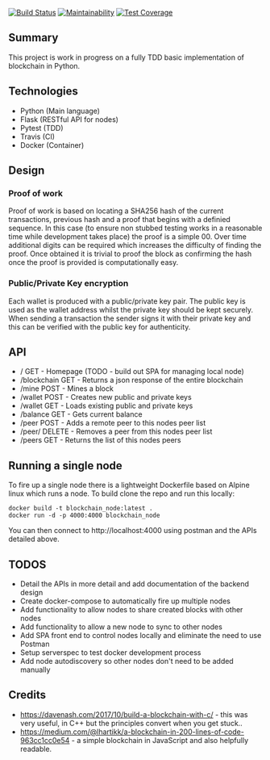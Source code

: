 [![Build Status](https://travis-ci.org/thielsen/blockchain.svg?branch=master)](https://travis-ci.org/thielsen/blockchain) [![Maintainability](https://api.codeclimate.com/v1/badges/69b4f8731d960968c671/maintainability)](https://codeclimate.com/github/thielsen/blockchain/maintainability) [![Test Coverage](https://api.codeclimate.com/v1/badges/69b4f8731d960968c671/test_coverage)](https://codeclimate.com/github/thielsen/blockchain/test_coverage)

## Summary

This project is work in progress on a fully TDD basic implementation of blockchain in Python. 

## Technologies

- Python (Main language)
- Flask (RESTful API for nodes)
- Pytest (TDD)
- Travis (CI)
- Docker (Container)

## Design

### Proof of work
Proof of work is based on locating a SHA256 hash of the current transactions, previous hash and a proof that begins with a definied sequence. In this case (to ensure non stubbed testing works in a reasonable time while development takes place) the proof is a simple 00. Over time additional digits can be required which increases the difficulty of finding the proof. Once obtained it is trivial to proof the block as confirming the hash once the proof is provided is computationally easy.

### Public/Private Key encryption
Each wallet is produced with a public/private key pair. The public key is used as the wallet address whilst the private key should be kept securely. When sending a transaction the sender signs it with their private key and this can be verified with the public key for authenticity.

## API

- /             GET - Homepage (TODO - build out SPA for managing local node)
- /blockchain   GET - Returns a json response of the entire blockchain
- /mine         POST - Mines a block
- /wallet       POST - Creates new public and private keys
- /wallet       GET - Loads existing public and private keys
- /balance      GET - Gets current balance
- /peer         POST - Adds a remote peer to this nodes peer list
- /peer/<url>   DELETE - Removes a peer from this nodes peer list
- /peers        GET - Returns the list of this nodes peers
  
## Running a single node
 
To fire up a single node there is a lightweight Dockerfile based on Alpine linux which runs a node. To build clone the repo and run this locally:
 
 ```
 docker build -t blockchain_node:latest . 
 docker run -d -p 4000:4000 blockchain_node
 ```
You can then connect to http://localhost:4000 using postman and the APIs detailed above.

## TODOS

- Detail the APIs in more detail and add documentation of the backend design
- Create docker-compose to automatically fire up multiple nodes
- Add functionality to allow nodes to share created blocks with other nodes
- Add functionality to allow a new node to sync to other nodes
- Add SPA front end to control nodes locally and eliminate the need to use Postman
- Setup serverspec to test docker development process
- Add node autodiscovery so other nodes don't need to be added manually

## Credits

- https://davenash.com/2017/10/build-a-blockchain-with-c/ - this was very useful, in C++ but the principles convert when you get stuck..
- https://medium.com/@lhartikk/a-blockchain-in-200-lines-of-code-963cc1cc0e54 - a simple blockchain in JavaScript and also helpfully readable.
